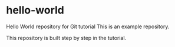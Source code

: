 # hello-world
Hello World repository for Git tutorial
This is an example repository.

This repository is built step by step in the tutorial.